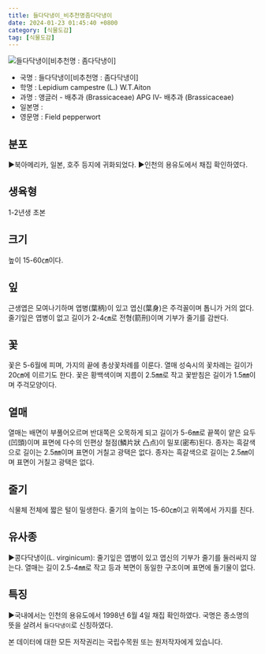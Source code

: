 ```yaml
---
title: 들다닥냉이_비추천명좀다닥냉이
date: 2024-01-23 01:45:40 +0800
category: [식물도감]
tag: [식물도감]
---
```




![들다닥냉이[비추천명 : 좀다닥냉이]](/fileUpload/plants/basic/Cruciferae/Lepidium/1839/1839_1_th2.jpg)
- 국명 : 들다닥냉이[비추천명 : 좀다닥냉이]
- 학명 : Lepidium campestre (L.) W.T.Aiton
- 과명 : 앵글러 - 배추과 (Brassicaceae) APG Ⅳ- 배추과 (Brassicaceae)
- 일본명 : 
- 영문명 : Field pepperwort


## 분포
▶북아메리카, 일본, 호주 등지에 귀화되었다. ▶인천의 용유도에서 채집 확인하였다.
## 생육형
1-2년생 초본
## 크기
높이 15-60㎝이다.
## 잎
근생엽은 모여나기하며 엽병(葉柄)이 있고 엽신(葉身)은 주걱꼴이며 톱니가 거의 없다. 줄기잎은 엽병이 없고 길이가 2-4㎝로 전형(箭刑)이며 기부가 줄기를 감싼다.
## 꽃
꽃은 5-6월에 피며, 가지의 끝에 총상꽃차례를 이룬다. 열매 성숙시의 꽃차례는 길이가 20㎝에 이르기도 한다. 꽃은 황백색이며 지름이 2.5㎜로 작고 꽃받침은 길이가 1.5㎜이며 주걱모양이다.
## 열매
열매는 배면이 부풀어오르며 반대쪽은 오목하게 되고 길이가 5-6㎜로 끝쪽이 얕은 요두(凹頭)이며 표면에 다수의 인편상 철점(鱗片狀 凸点)이 밀포(密布)된다. 종자는 흑갈색으로 길이는 2.5㎜이며 표면이 거칠고 광택은 없다. 종자는 흑갈색으로 길이는 2.5㎜이며 표면이 거칠고 광택은 없다.
## 줄기
식물체 전체에 짧은 털이 밀생한다. 줄기의 높이는 15-60㎝이고 위쪽에서 가지를 친다.
## 유사종
▶콩다닥냉이(L. virginicum): 줄기잎은 엽병이 있고 엽신의 기부가 줄기를 둘러싸지 않는다. 열매는 길이 2.5-4㎜로 작고 등과 복면이 동일한 구조이며 표면에 돌기물이 없다.
## 특징
▶국내에서는 인천의 용유도에서 1998년 6월 4일 채집 확인하였다. 국명은 종소명의 뜻을 살려서 `들다닥냉이`로 신칭하였다.






본 데이터에 대한 모든 저작권리는 국립수목원 또는 원저작자에게 있습니다.
